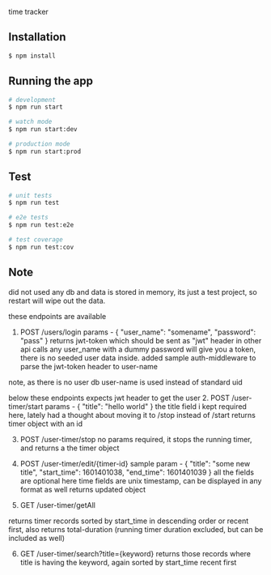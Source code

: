 time tracker 

## Installation

```bash
$ npm install
```

## Running the app

```bash
# development
$ npm run start

# watch mode
$ npm run start:dev

# production mode
$ npm run start:prod
```

## Test

```bash
# unit tests
$ npm run test

# e2e tests
$ npm run test:e2e

# test coverage
$ npm run test:cov
```

## Note

did not used any db and data is stored in memory, its just a test project, so restart will wipe out the data.

these endpoints are available

1. POST /users/login 
params - {
    "user_name": "somename",
    "password": "pass"
}
returns jwt-token which should be sent as "jwt" header in other api calls
any user_name with a dummy password will give you a token, there is no seeded user data inside.
added sample auth-middleware to parse the jwt-token header to user-name

note, as there is no user db user-name is used instead of standard uid


below these endpoints expects jwt header to get the user
2. POST /user-timer/start 
params - {
    "title": "hello world"
}
the title field i kept required here, lately had a thought about moving it to /stop instead of /start
returns timer object with an id

3. POST /user-timer/stop
no params required, it stops the running timer, and returns a the timer object

4. POST /user-timer/edit/{timer-id}
sample param - {
    "title": "some new title",
    "start_time": 1601401038,
    "end_time": 1601401039
}
all the fields are optional here
time fields are unix timestamp, can be displayed in any format as well
returns updated object

5. GET /user-timer/getAll

returns timer records sorted by start_time in descending order or recent first, 
also returns total-duration (running timer duration excluded, but can be included as well)

6. GET /user-timer/search?title={keyword}
returns those records where title is having the keyword, again sorted by start_time recent first
